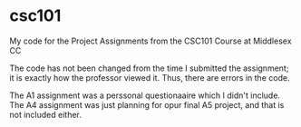 # csc101
My code for the Project Assignments from the CSC101 Course at Middlesex CC

The code has not been changed from the time I submitted the assignment; it is exactly how the professor viewed it. Thus, there are errors in the code.

The A1 assignment was a perssonal questionaaire which I didn't include. The A4 assignment was just planning for opur final A5 project, and that is not included either.
